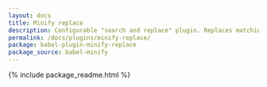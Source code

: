 ```yaml
---
layout: docs
title: Minify replace
description: Configurable "search and replace" plugin. Replaces matching nodes in the tree with a given replacement node
permalink: /docs/plugins/minify-replace/
package: babel-plugin-minify-replace
package_source: babel-minify
---
```


{% include package_readme.html %}
